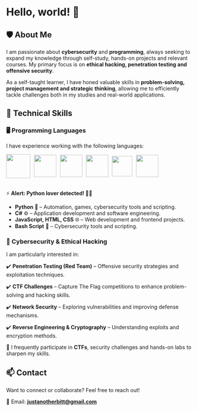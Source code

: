 # Hello, world! 👋

## 🛡️ About Me  

I am passionate about **cybersecurity** and **programming**, always seeking to expand my knowledge through self-study, hands-on projects and relevant courses. My primary focus is on **ethical hacking, penetration testing and offensive security**.  

As a self-taught learner, I have honed valuable skills in **problem-solving, project management and strategic thinking**, allowing me to efficiently tackle challenges both in my studies and real-world applications.  

## 🚀 Technical Skills  

### 🖥️ Programming Languages  

I have experience working with the following languages:  

<div style="display: flex; align-items: center; gap: 10px;">
  <img loading="lazy" src="https://cdn.jsdelivr.net/gh/devicons/devicon@latest/icons/python/python-original.svg" width="65" height="65"/> 
  <img loading="lazy" src="https://cdn.jsdelivr.net/gh/devicons/devicon@latest/icons/csharp/csharp-original.svg" width="60" height="60"/> 
  <img loading="lazy" src="https://cdn.jsdelivr.net/gh/devicons/devicon@latest/icons/html5/html5-plain-wordmark.svg" width="60" height="60"/> 
  <img loading="lazy" src="https://cdn.jsdelivr.net/gh/devicons/devicon@latest/icons/css3/css3-plain-wordmark.svg" width="60" height="60"/> 
  <img loading="lazy" src="https://cdn.jsdelivr.net/gh/devicons/devicon@latest/icons/javascript/javascript-original.svg" width="55" height="55"/> 
  <img loading="lazy" src="https://cdn.jsdelivr.net/gh/devicons/devicon@latest/icons/bash/bash-original.svg" width="60" height="60"/>
</div>

<br>

⚡️ **Alert: Python lover detected! 🐍💜**

- **Python** 🐍 – Automation, games, cybersecurity tools and scripting.
- **C#** ⚙️ – Application development and software engineering.
- **JavaScript, HTML, CSS** 🌐 – Web development and frontend projects.
- **Bash Script** 🐧 – Cybersecurity tools and scripting.

### 🔐 Cybersecurity & Ethical Hacking  

I am particularly interested in:  

✔️ **Penetration Testing (Red Team)** – Offensive security strategies and exploitation techniques.  

✔️ **CTF Challenges** – Capture The Flag competitions to enhance problem-solving and hacking skills.  

✔️ **Network Security** – Exploring vulnerabilities and improving defense mechanisms.  

✔️ **Reverse Engineering & Cryptography** – Understanding exploits and encryption methods.  

📌 I frequently participate in **CTFs**, security challenges and hands-on labs to sharpen my skills.  

## 📫 Contact  

Want to connect or collaborate? Feel free to reach out!  

📧 Email: **[justanotherbitt@gmail.com](mailto:justanotherbitt@gmail.com)**  


